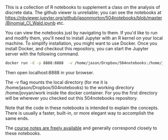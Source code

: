 This is a collection of R notebooks to supplement a class on the analysis of discrete data.  The github viewer is unreliable; you can see the notebooks at https://nbviewer.jupyter.org/github/jasonmorton/504notebooks/blob/master/Binomial_CI_Wald.ipynb etc.

You can view the notebooks just by navigating to them.  If you'd like to run and  modify them, you'll need to install Jupyter with an R kernel on your local machine.  To simplify installation, you might want to use Docker.  Once you install Docker, and checkout this repository, you can start the Jupyter server with the following command.

```bash
docker run -d -p 8888:8888  -v /home/jason/Dropbox/504notebooks:/home/jovyan/work jupyter/datascience-notebook 
```
Then open localhost:8888 in your browser.

The -v flag mounts the local directory (for me it is /home/jason/Dropbox/504notebooks) to the working directory /home/jovyan/work inside the docker container.  For you the first directory will be wherever you checked out this 504notebooks repository.

Note that the code in these notebooks is intended to explain the concepts. There is usually a faster, built-in, or more elegant way to accomplish the same ends.

The [course notes are freely available](https://onlinecourses.science.psu.edu/stat504/) and generally correspond closely to these notebooks.
